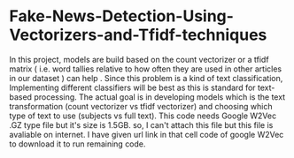 # Fake-News-Detection-Using-Vectorizers-and-Tfidf-techniques
In this project, models are build based on the count vectorizer or a tfidf matrix ( i.e.  word tallies relative to how often they are used in other articles in our dataset ) can help . Since this problem is a kind of text classification, Implementing different classifiers will be best as this is standard for text-based processing. The actual goal is in developing models which is the text transformation (count vectorizer vs tfidf vectorizer) and choosing which type of text to use (subjects vs full text).
This code needs Google W2Vec .GZ type file but it's size is 1.5GB. so, I can't attach this file but this file is avaliable on internet.
I have given url link in that cell code of google W2Vec to download it to run remaining code. 
